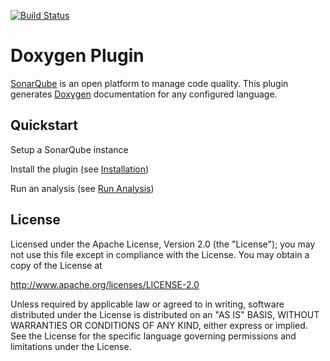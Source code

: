 
[![Build Status](https://sonarplugins.ci.cloudbees.com/job/doxygen/buildStatus/icon?job=check-manifest)](https://sonarplugins.ci.cloudbees.com/job/doxygen)

# Doxygen Plugin

[SonarQube](https://www.sonarqube.org) is an open platform to manage code quality. This plugin generates [Doxygen](http://www.stack.nl/~dimitri/doxygen/) documentation for any configured language. 

## Quickstart

Setup a SonarQube instance

Install the plugin (see [Installation](https://github.com/SonarCommunity/sonar-doxygen/wiki))

Run an analysis (see [Run Analysis](https://github.com/SonarCommunity/sonar-doxygen/wiki))

## License

Licensed under the Apache License, Version 2.0 (the "License");
you may not use this file except in compliance with the License.
You may obtain a copy of the License at

http://www.apache.org/licenses/LICENSE-2.0

Unless required by applicable law or agreed to in writing, software
distributed under the License is distributed on an "AS IS" BASIS,
WITHOUT WARRANTIES OR CONDITIONS OF ANY KIND, either express or implied.
See the License for the specific language governing permissions and
limitations under the License.
